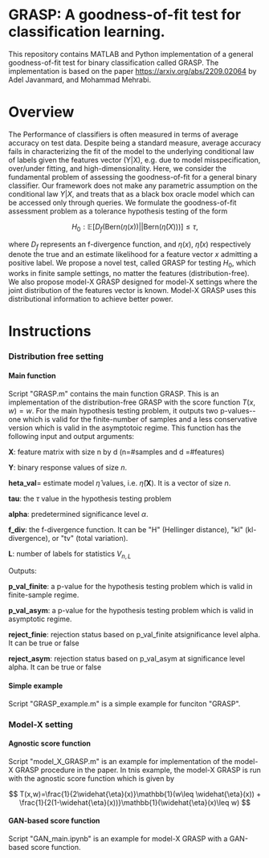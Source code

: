 # GRASP: A goodness-of-fit test for classification learning.
This repository contains MATLAB and Python implementation of a general goodness-of-fit test for binary classification called GRASP. The implementation is based on the paper https://arxiv.org/abs/2209.02064 by Adel Javanmard, and Mohammad Mehrabi. 
# Overview
The Performance of classifiers is often measured in terms of average accuracy on test data. Despite being a standard measure, average accuracy fails in characterizing the fit of the model to the underlying conditional law of labels given the features vector (Y|X), e.g. due to model misspecification, over/under fitting, and high-dimensionality. Here, we consider the fundamental problem of assessing the goodness-of-fit for a general binary classifier. Our framework does not make any parametric assumption on the conditional law $Y|X$, and treats that as a black box oracle model which can be accessed only through queries. We formulate the goodness-of-fit assessment problem as a tolerance hypothesis testing of the form

$$
H_0:\mathbb{E}\bigg[ D_f\Big( \mathsf{Bern}(\eta(x)) || \mathsf{Bern}(\widehat{\eta}(X)) \Big) \bigg]\leq \tau,
$$

where $D_f$ represents an f-divergence function, and $\eta(x)$, $\widehat{\eta}(x)$ respectively denote the true and an estimate likelihood for a feature vector $x$ admitting a positive label. We propose a novel test, called GRASP for testing $H_0$, which works in finite sample settings, no matter the features (distribution-free). We also propose model-X GRASP designed for model-X settings where the joint distribution of the features vector is known. Model-X GRASP uses this distributional information to achieve better power. 

# Instructions

### Distribution free setting ###
#### Main function ####

Script "GRASP.m" contains the main function GRASP. This is an implementation of the distribution-free GRASP with the score function $T(x,w)=w$. For the main hypothesis testing problem, it outputs two p-values--one which is valid for the finite-number of samples and a less conservative version which is valid in the asymptotoic regime.  This function has the following input and output arguments:

**X**: feature matrix with size n by d  (n=#samples and d =#features)

**Y**: binary response values of size $n$. 


**heta_val**= estimate model $\widehat{\eta}$ values, i.e. $\widehat{\eta}(\mathbf{X})$. It is a vector of size $n$. 


**tau**: the $\tau$ value in the hypothesis testing problem


**alpha**: predetermined significance level $\alpha$.


**f_div**: the f-divergence function. It can be "H" (Hellinger distance), "kl" (kl-divergence), or "tv" (total variation).


**L**: number of labels for statistics $V_{n,L}$


Outputs:


**p_val_finite**: a p-value for the hypothesis testing problem which is valid in finite-sample regime.


**p_val_asym**:  a p-value for the hypothesis testing problem which is valid in asymptotic regime.


**reject_finie**: rejection status based on p_val_finite atsignificance level alpha. It can be true or false


**reject_asym**: rejection status based on p_val_asym at significance level alpha. It can be true or false

#### Simple example ####
Script "GRASP_example.m" is a simple example for funciton "GRASP". 

### Model-X setting ###
#### Agnostic score function ####
Script "model_X_GRASP.m" is an example for implementation of the model-X GRASP procedure in the paper.  In tnis example, the model-X GRASP is run with the agnostic score function which is given by


$$ T(x,w)=\frac{1}{2\widehat{\eta}(x)}\mathbb{1}(w\leq \widehat{\eta}(x)) + \frac{1}{2(1-\widehat{\eta}(x))}\mathbb{1}(\widehat{\eta}(x)\leq w)    $$
#### GAN-based score function ####

Script "GAN_main.ipynb" is an example for model-X GRASP with a GAN-based score function.






